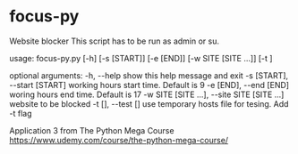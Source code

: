 # focus-py
Website blocker
This script has to be run as admin or su.

usage: focus-py.py [-h] [-s [START]] [-e [END]] [-w SITE [SITE ...]] [-t ]

optional arguments:
  -h, --help            show this help message and exit
  -s [START], --start [START]
                        working hours start time. Default is 9
  -e [END], --end [END]
                        woring hours end time. Default is 17
  -w SITE [SITE ...], --site SITE [SITE ...]
                        website to be blocked
  -t [], --test []      use temporary hosts file for tesing. Add -t flag

Application 3 from The Python Mega Course https://www.udemy.com/course/the-python-mega-course/
